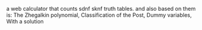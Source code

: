 a web calculator that counts sdnf sknf truth tables. and also based on them is: The Zhegalkin polynomial,
Classification of the Post, Dummy variables, With a solution
